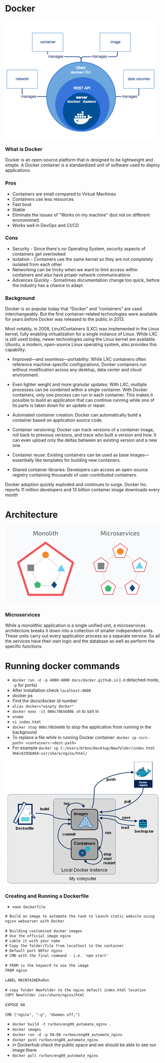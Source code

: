 # Docker
![](engine-components-flow.png)

### What is Docker
Docker is an open-source platform that is designed to be lightweight and simple. A Docker container is a standardized unit of software used to deploy applications. 

### Pros
- Containers are small compared to Virtual Machines
- Containers use less resources
- Fast boot
- Stable
- Eliminate the issues of "Works on my machine" (but not on different environmnet)
- Works well in DevOps and CI/CD

### Cons
- Security - Since there's no Operating System, security aspects of containers get overlooked
- Isolation - Containers use the same kernel so they are not completely isolated from each other
- Networking can be tricky when we want to limit access within containers and also have proper network communications
- Advances Quickly - Sometimes documentation change too quick, before the industry has a chance to adapt

### Background 

Docker is so popular today that “Docker” and “containers” are used interchangeably. But the first container-related technologies were available for years before Docker was released to the public in 2013. 

Most notably, in 2008, LinuXContainers (LXC) was implemented in the Linux kernel, fully enabling virtualization for a single instance of Linux. While LXC is still used today, newer technologies using the Linux kernel are available. Ubuntu, a modern, open-source Linux operating system, also provides this capability.

- Improved—and seamless—portability: While LXC containers often reference machine-specific configurations, Docker containers run without modification across any desktop, data center and cloud environment.

- Even lighter weight and more granular updates: With LXC, multiple processes can be combined within a single container. With Docker containers, only one process can run in each container. This makes it possible to build an application that can continue running while one of its parts is taken down for an update or repair.

- Automated container creation: Docker can automatically build a container based on application source code.

- Container versioning: Docker can track versions of a container image, roll back to previous versions, and trace who built a version and how. It can even upload only the deltas between an existing version and a new one.

- Container reuse: Existing containers can be used as base images—essentially like templates for building new containers.

- Shared container libraries: Developers can access an open-source registry containing thousands of user-contributed containers.

Docker adoption quickly exploded and continues to surge. 
Docker Inc. reports 11 million developers and 13 billion container image downloads every month

# Architecture

![](monomicro.png)

### Microservices

While a monolithic application is a single unified unit, a microservices architecture breaks it down into a collection of smaller independent units. 
These units carry out every application process as a separate service. 
So all the services have their own logic and the database as well as perform the specific functions.


# Running docker commands
- `docker run -d -p 4000:4000 docs/docker.github.io` (`-d` detached mode, `-p` for ports)
- After installation check `localhost:4000`
- docker ps
- Find the docs/docker id number
- `alias docker="winpty docker"`
- `docker exec -it 006c70b5600b sh` to ssh in
- `uname`
- `vi index.html`
- `docker stop 006c70b5600b` to stop the application from running in the background
- To replace a file while in running Docker container: `docker cp <src-path> <container>:<dest-path> `
- For example `docker cp C:/Users/Urbon/Desktop/Newfolder/index.html 9b6c62956864:usr/share/nginx/html/`

![](vG.png)
### Creating and Running a Dockerfile
- `nano Dockerfile`
```
# Build an image to automate the task to launch static website using nginx webserver with Docker

# Building customised docker images
# Use the official image nginx
# Lable it with your name
# Copy the folder/file from localhost to the container
# Default port 80for nginx
# CMD with the final command - i.e. `npm start'

# FROM is the keyword to use the image
FROM nginx

LABEL MAINTAINER=Ron

# copy folder Newfolder to the nginx default index.html location
COPY Newfolder /usr/share/nginx/html

EXPOSE 80

CMD ["nginx", "-g", "daemon off;"]
```
- `docker build -t rurbon/eng89_automate_nginx .`
- `docker images`
- `docker run -d -p 50:80 rurbon/eng89_automate_nginx`
- `docker push rurbon/eng89_automate_nginx`
- in Dockerhub check the public space and we should be able to see our image there
- `docker pull rurbon/eng89_automate_nginx`
